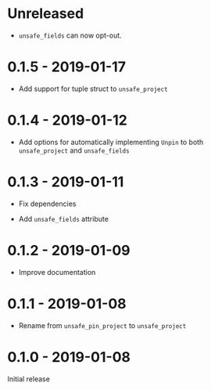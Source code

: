 # Unreleased

* `unsafe_fields` can now opt-out.

# 0.1.5 - 2019-01-17

* Add support for tuple struct to `unsafe_project`

# 0.1.4 - 2019-01-12

* Add options for automatically implementing `Unpin` to both `unsafe_project` and `unsafe_fields`

# 0.1.3 - 2019-01-11

* Fix dependencies

* Add `unsafe_fields` attribute

# 0.1.2 - 2019-01-09

* Improve documentation

# 0.1.1 - 2019-01-08

* Rename from `unsafe_pin_project` to `unsafe_project`

# 0.1.0 - 2019-01-08

Initial release
